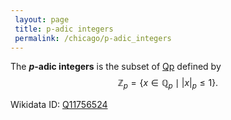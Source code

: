 ```yaml
---
 layout: page
 title: p-adic integers
 permalink: /chicago/p-adic_integers
---
```

The **$p$-adic integers** is the subset of [Qp](https://mathgloss.github.io/MathGloss/chicago/p-adic_field) defined by $$\mathbb Z_p = \{x\in \mathbb Q_p\mid |x|_p \leq 1\}.$$

Wikidata ID: [Q11756524](https://www.wikidata.org/wiki/Q11756524)